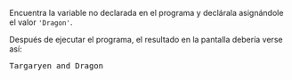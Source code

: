 Encuentra la variable no declarada en el programa y declárala asignándole el valor `'Dragon'`.

Después de ejecutar el programa, el resultado en la pantalla debería verse así:

<pre class='hexlet-basics-output'>
Targaryen and Dragon
</pre>
